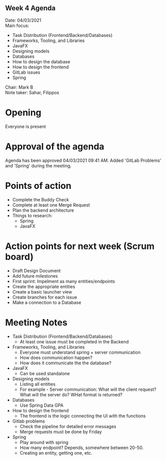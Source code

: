 ## Week 4 Agenda

Date:           04/03/2021\
Main focus: 
- Task Distribution (Frontend/Backend/Databases)
- Frameworks, Tooling, and Libraries
- JavaFX
- Designing models
- Databases
- How to design the database
- How to design the frontend 
- GitLab issues
- Spring

Chair:          Mark B\
Note taker:     Sahar, Filippos

# Opening
Everyone is present

# Approval of the agenda
Agenda has been approved 04/03/2021 09:41 AM. Added 'GitLab Problems' and 'Spring' during the meeting. 

# Points of action

- Complete the Buddy Check
- Complete at least one Merge Request
- Plan the backend architecture
- Things to research:
    - Spring
    - JavaFX

# Action points for next week (Scrum board)

- Draft Design Document
- Add future milestones
- First sprint: Impelment as many entities/endpoints
- Create the appropriate entities
- Create a basic launcher view
- Create branches for each issue
- Make a connection to a Database

# Meeting Notes

- Task Distribution (Frontend/Backend/Databases)
    - At least one issue must be completed in the Backend
- Frameworks, Tooling, and Libraries
    - Everyone must understand spring + server communication
    - How does communication happen?
    - How does it communicate the the database?
- JavaFX
    - Can be used standalone
- Designing models
    - Listing all entities
    - For example - Server communication: What will the client request? What will the server do? WHat format is returned?
- Databases
    - Use Spring Data GPA
- How to design the frontend 
    - The frontend is the logic connecting the UI with the functions
- Gitlab problems
    - Check the pipeline for detailed error messages
    - Merge requests must be done by Friday
- Spring
    - Play around with spring
    - How many endpoint? Depends, somewhere between 20-50.
    - Creating an entity, getting one, etc.








